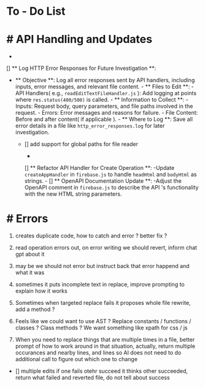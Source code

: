# To - Do List

# # API Handling and Updates

  -
  [] ** Log HTTP Error Responses
for Future Investigation **:
  - ** Objective **: Log all error responses sent by API handlers, including inputs, error messages, and relevant file content. -
  ** Files to Edit **:
  -API Handlers( e.g., `readEditTextFileHandler.js` ): Add logging at points where `res.status(400/500)`
is called. -
  ** Information to Collect **:
  -Inputs: Request body, query parameters, and file paths involved in the request. -
  Errors: Error messages and reasons
for failure. -
  File Content: Before and after content(
    if applicable ). -
  ** Where to Log **: Save all error details in a file like `http_error_responses.log`
for later investigation.

    - [] add support for global paths for file reader

      -
      [] ** Refactor API Handler
    for Create Operation **:
      -Update `createAppHandler` in `firebase.js`
    to handle `headHtml`
    and `bodyHtml`
    as strings. - [] ** OpenAPI Documentation Update **:
      -Adjust the OpenAPI comment in `firebase.js`
    to describe the API 's functionality with the new HTML string parameters.


# # Errors
1. creates duplicate code, how to
catch and error ? better fix ?
  3. read operation errors out, on error writing we should revert, inform chat gpt about it
4. may be we should not error but instruct back that error happend and what it was
5. sometimes it puts incomplete text in replace, improve prompting to explain how it works
6. Sometimes when targeted replace fails it proposes whole file rewrite, add a method ?

  8. Feels like we could want to use AST ? Replace constants / functions / classes ? Class methods ? We want something like xpath
for css / js
9. When you need to replace things that are multiple times in a file, better prompt of how to work around in that situation, actually,
  return multiple occurances and nearby lines, and lines so AI does not need to do additional call to figure out which one to change

- [] multiple edits if one fails otehr succeed it thinks other succeeded, return what failed and reverted file, do not tell about success